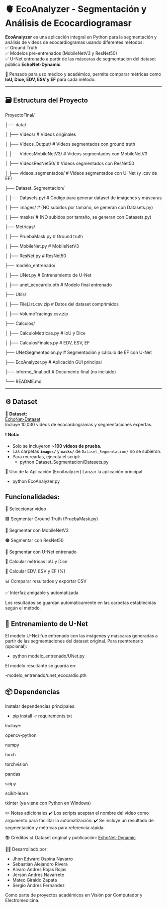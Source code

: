 # 🫀 EcoAnalyzer - Segmentación y Análisis de Ecocardiogramasr

**EcoAnalyzer** es una aplicación integral en Python para la segmentación y análisis de videos de ecocardiogramas usando diferentes métodos:  
✅ Ground Truth  
✅ Modelos pre-entrenados (MobileNetV3 y ResNet50)  
✅ U-Net entrenado a partir de las máscaras de segmentación del dataset público **EchoNet-Dynamic**.

🔬 Pensado para uso médico y académico, permite comparar métricas como **IoU, Dice, EDV, ESV y EF** para cada método.

---

## 🗃️ Estructura del Proyecto

ProyectoFinal/

├── data/

│ ├── Videos/ # Videos originales

│ ├── Videos_Output/ # Videos segmentados con ground truth

│ ├── VideosMobileNetV3/ # Videos segmentados con MobileNetV3

│ ├── VideosResNet50/ # Videos segmentados con ResNet50

│ ├── videos_segmentados/ # Videos segmentados con U-Net (y .csv de EF)

├── Dataset_Segmentacion/

│ ├── Datasets.py/ # Código para generar dataset de imágenes y máscaras

│ ├── images/ # (NO subidos por tamaño, se generan con Datasets.py)

│ ├── masks/ # (NO subidos por tamaño, se generan con Datasets.py)

├── Metricas/

│ ├── PruebaMask.py # Ground truth

│ ├── MobileNet.py # MobileNetV3

│ ├── ResNet.py # ResNet50

├── modelo_entrenado/

│ ├── UNet.py # Entrenamiento de U-Net

│ ├── unet_ecocardio.pth # Modelo final entrenado

├── Utils/

│ ├── FileList.csv.zip # Datos del dataset comprimidos

│ ├── VolumeTracings.csv.zip

├── Calculos/

│ ├── CalculoMetricas.py # IoU y Dice

│ ├── CalculosFinales.py # EDV, ESV, EF

├── UNetSegmentacion.py # Segmentación y cálculo de EF con U-Net

├── EcoAnalyzer.py # Aplicación GUI principal

├── informe_final.pdf # Documento final (no incluido)

└── README.md

---

## ⚙️ Dataset

🔗 **Dataset:**  
[EchoNet-Dataset](https://stanfordaimi.azurewebsites.net/datasets/834e1cd1-92f7-4268-9daa-d359198b310a)  
Incluye 10,030 videos de ecocardiogramas y segmentaciones expertas.

❗ **Nota:**  
- Solo se incluyeron **~100 videos de prueba**.  
- Las carpetas **`images/`** y **`masks/`** de `Dataset_Segmentacion/` no se subieron.  
- Para recrearlas, ejecuta el script:
    - python Dataset_Segmentacion/Datasets.py

🚀 Uso de la Aplicación (EcoAnalyzer)
Lanzar la aplicación principal:

- python EcoAnalyzer.py

## Funcionalidades:

📁 Seleccionar video

🟩 Segmentar Ground Truth (PruebaMask.py)

🔵 Segmentar con MobileNetV3

🟠 Segmentar con ResNet50

🔴 Segmentar con U-Net entrenado

🧮 Calcular métricas IoU y Dice

💉 Calcular EDV, ESV y EF (%)

📊 Comparar resultados y exportar CSV

✅ Interfaz amigable y automatizada

Los resultados se guardan automáticamente en las carpetas establecidas según el método.

## 🧠 Entrenamiento de U-Net
El modelo U-Net fue entrenado con las imágenes y máscaras generadas a partir de las segmentaciones del dataset original.
Para reentrenarlo (opcional):

- python modelo_entrenado/UNet.py

El modelo resultante se guarda en:

-modelo_entrenado/unet_ecocardio.pth

## 📦 Dependencias
Instalar dependencias principales:

- pip install -r requirements.txt

Incluye:

opencv-python

numpy

torch

torchvision

pandas

scipy

scikit-learn

tkinter (ya viene con Python en Windows)

✏️ Notas adicionales
✔️ Los scripts aceptan el nombre del video como argumento para facilitar la automatización.
✔️ Se incluye un resultado de segmentación y métricas para referencia rápida.

📚 Créditos
📊 Dataset original y publicación:
[EchoNet-Dynamic](https://echonet.github.io/dynamic/)

👨‍💻 Desarrollado por:

 - Jhon Edward Ospina Navarro
 - Sebastian Alejandro Rivera
 - Alvaro Andres Rojas Rojas
 - Jerson Andres Navarrete
 - Mateo Giraldo Zapata
 - Sergio Andres Fernandez

Como parte de proyectos académicos en Visión por Computador y Electromedicina.
